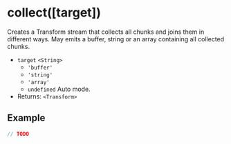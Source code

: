 # collect([target])

Creates a Transform stream that collects all chunks and joins them in different ways. May emits a buffer, string or an array containing all collected chunks.

- `target` `<String>`
  - `'buffer'`
  - `'string'`
  - `'array'`
  - `undefined` Auto mode.
- Returns: `<Transform>`

## Example

```javascript
// TODO
```
